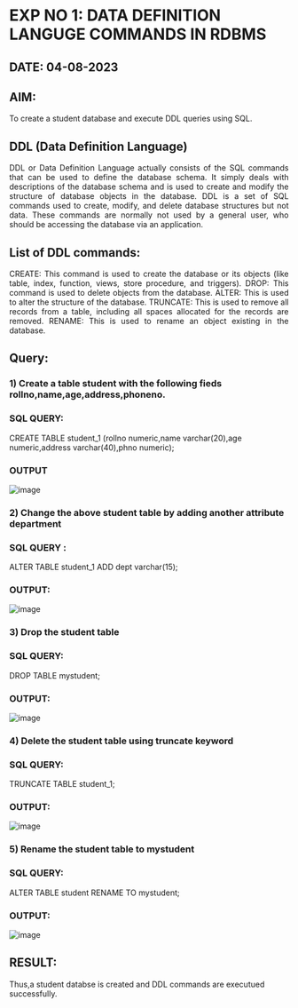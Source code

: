 # EXP NO 1: DATA DEFINITION LANGUGE COMMANDS IN RDBMS
## DATE: 04-08-2023
## AIM:
To create a student database and execute DDL queries using SQL.


## DDL (Data Definition Language)
<div align="justify">
DDL or Data Definition Language actually consists of the SQL commands that can be used to define the database schema. It simply deals with descriptions of the database schema and is used to create and modify the structure of database objects in the database. DDL is a set of SQL commands used to create, modify, and delete database structures but not data. These commands are normally not used by a general user, who should be accessing the database via an application.
</div>
 
## List of DDL commands: 
<div align="justify">
CREATE: This command is used to create the database or its objects (like table, index, function, views, store procedure, and triggers).
DROP: This command is used to delete objects from the database.
ALTER: This is used to alter the structure of the database.
TRUNCATE: This is used to remove all records from a table, including all spaces allocated for the records are removed.
RENAME: This is used to rename an object existing in the database.
</div>

## Query:
### 1) Create a table student with the following fieds rollno,name,age,address,phoneno.

### SQL QUERY:

CREATE TABLE student_1 (rollno numeric,name varchar(20),age numeric,address varchar(40),phno numeric);

### OUTPUT 
![image](https://github.com/VinithaNaidu/G2_DBMS/assets/121166004/9a0aed63-ec41-4630-ac0f-19360208c034)




### 2) Change the above student table by adding another attribute department

### SQL QUERY : 
ALTER TABLE student_1 ADD dept varchar(15);

### OUTPUT:
![image](https://github.com/VinithaNaidu/G2_DBMS/assets/121166004/b2ee1a64-d5ed-4647-910a-d4cfa4c707d6)


### 3) Drop the student table
 
### SQL QUERY: 
 
 DROP TABLE mystudent;


### OUTPUT:
![image](https://github.com/VinithaNaidu/G2_DBMS/assets/121166004/fe7be413-291d-4eca-8884-e358aebb029e)



### 4) Delete the student table using truncate keyword

### SQL QUERY:
 TRUNCATE TABLE student_1;


### OUTPUT:

![image](https://github.com/VinithaNaidu/G2_DBMS/assets/121166004/5be3ad48-9ed2-4f1f-95d1-b0903197ccdb)



### 5) Rename the student table to mystudent

### SQL QUERY:

ALTER TABLE student RENAME TO mystudent;


### OUTPUT:
![image](https://github.com/VinithaNaidu/G2_DBMS/assets/121166004/bc7af4ec-b575-4b83-bd2b-79efe81604c0)

## RESULT:
Thus,a student databse is created and DDL commands are executued successfully.
